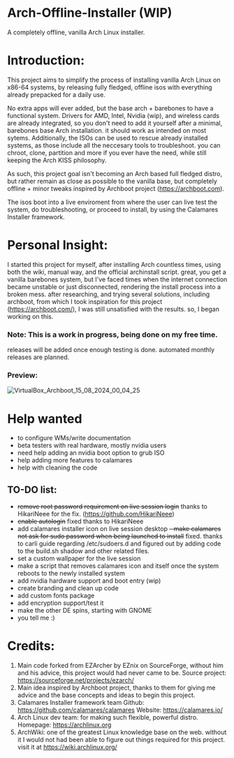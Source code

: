 # Arch-Offline-Installer (WIP)
A completely offline, vanilla Arch Linux installer.

# Introduction:

This project aims to simplify the process of installing vanilla Arch Linux on x86-64 systems, by releasing fully fledged, offline isos with everything already prepacked for a daily use.

No extra apps will ever added, but the base arch + barebones to have a functional system. Drivers for AMD, Intel, Nvidia (wip), and wireless cards are already integrated, so you don't need to add it yourself after a minimal, barebones base Arch installation. it should work as intended on most sytems.
Additionally, the ISOs can be used to rescue already installed systems, as those include all the neccesary tools to troubleshoot. you can chroot, clone, partition and more if you ever have the need, while still keeping the Arch KISS philosophy. 

As such, this project goal isn't becoming an Arch based full fledged distro, but rather remain as close as possible to the vanilla base, but completely offline + minor tweaks inspired by Archboot project (https://archboot.com).

The isos boot into a live enviroment from where the user can live test the system, do troubleshooting, or proceed to install, by using the Calamares Installer framework.

# Personal Insight:
I started this project for myself, after installing Arch countless times, using both the wiki, manual way, and the official archinstall script. great, you get a vanilla barebones system, but I've faced times when the internet connection became unstable or just disconnected, rendering the install process into a broken mess. after researching, and trying several solutions, including archboot, from which I took inspiration for this project (https://archboot.com/), I was still unsatisfied with the results. so, I began working on this. 



### Note: This is a work in progress, being done on my free time.

releases will be added once enough testing is done.
automated monthly releases are planned.

### Preview: 

![VirtualBox_Archboot_15_08_2024_00_04_25](https://github.com/user-attachments/assets/e5ee9972-2c11-4920-aa98-132df79c46ef)


# Help wanted
- to configure WMs/write documentation
- beta testers with real hardware, mostly nvidia users
- need help adding an nvidia boot option to grub ISO
- help adding more features to calamares
- help with cleaning the code

  
## TO-DO list:

- ~~remove root password requirement on live session login~~ thanks to HikariNeee for the fix. (https://github.com/HikariNeee)
- ~~enable autologin~~ fixed thanks to HikariNeee
- add calamares installer icon on live session desktop
~~- make calamares not ask for sudo password when being launched to install~~ fixed. thanks to carli guide regarding /etc/sudoers.d and figured out by adding code to the build.sh shadow and other related files.
- set a custom wallpaper for the live session
- make a script that removes calamares icon and itself once the system reboots to the newly installed system
- add nvidia hardware support and boot entry (wip)
- create branding and clean up code
- add custom fonts package
- add encryption support/test it
- make the other DE spins, starting with GNOME
- you tell me :)

# Credits:
1. Main code forked from EZArcher by EZnix on SourceForge, without him and his advice, this project would had never came to be.
Source project: https://sourceforge.net/projects/ezarch/
2. Main idea inspired by Archboot project, thanks to them for giving me advice and the base concepts and ideas to begin this project.
3. Calamares Installer framework team
  Github: https://github.com/calamares/calamares
  Website: https://calamares.io/
4. Arch Linux dev team: for making such flexible, powerful distro. Homepage: https://archlinux.org
5. ArchWiki: one of the greatest Linux knowledge base on the web. without it I would not had been able to figure out things required for this project. visit it at https://wiki.archlinux.org/




